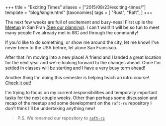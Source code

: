 +++
title = "Exciting Times"
aliases = ["2015/08/23/exciting-times/"]
template = "blog/single.html"
[taxonomies]
tags = [
  "Rust",
  "Raft",
]
+++

The next few weeks are full of excitement and busy-ness! First up is the [Meetup](http://www.meetup.com/Rust-Bay-Area/events/219696985/) in San Fran [(See our planning)](https://github.com/Hoverbear/raft-rs/issues/74). I can't wait! It will be so fun to meet many people I've already met in IRC and through the community!

If you'd like to do something, or show me around the city, let me know! I've never been to the USA before, let alone San Fransisco.

After that I'm moving into a new place! A friend and I landed a great location for the next year and we're looking forward to the changes ahead. Once I'm settled in classes will be starting and I have a very busy term ahead!

<!-- more -->

Another thing I'm doing this semester is helping teach an intro course! [Check it out!](http://webhome.cs.uvic.ca/~ycoady/utw/)

I'm trying to focus on my current responsibilities and temporally important tasks for the next couple weeks. Other than perhaps some discussion and recap of the meetup and some development on the `raft-rs` repository I don't think I'll be undertaking anything new!

> P.S. We renamed our repository to [`raft-rs`](https://github.com/hoverbear/raft-rs)

